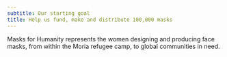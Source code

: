 ```yaml
---
subtitle: Our starting goal
title: Help us fund, make and distribute 100,000 masks
---
```


Masks for Humanity represents the women designing and producing face masks, from
within the Moria refugee camp, to global communities in need.
